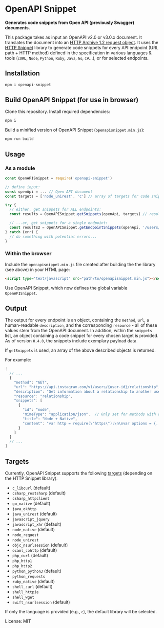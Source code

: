 # OpenAPI Snippet
**Generates code snippets from Open API (previously Swagger) documents.**

This package takes as input an OpenAPI v2.0 or v3.0.x document. It translates the document into an [HTTP Archive 1.2 request object](http://www.softwareishard.com/blog/har-12-spec/#request). It uses the [HTTP Snippet](https://github.com/Mashape/httpsnippet) library to generate code snippets for every API endpoint (URL path + HTTP method) defined in the specification in various languages & tools (`cURL`, `Node`, `Python`, `Ruby`, `Java`, `Go`, `C#`...), or for selected endpoints.

## Installation

```bash
npm i openapi-snippet
```

## Build OpenAPI Snippet (for use in browser)
Clone this repository. Install required dependencies:

```bash
npm i
```

Build a minified version of OpenAPI Snippet (`openapisnippet.min.js`):

```bash
npm run build
```

## Usage

### As a module

```javascript
const OpenAPISnippet = require('openapi-snippet')

// define input:
const openApi = ... // Open API document
const targets = ['node_unirest', 'c'] // array of targets for code snippets. See list below...

try {
  // either, get snippets for ALL endpoints:
  const results = OpenAPISnippet.getSnippets(openApi, targets) // results is now array of snippets, see "Output" below.

  // ...or, get snippets for a single endpoint:
  const results2 = OpenAPISnippet.getEndpointSnippets(openApi, '/users/{user-id}/relationship', 'get', targets)
} catch (err) {
  // do something with potential errors...
}
```

### Within the browser

Include the `openapisnippet.min.js` file created after building the the library (see above) in your HTML page:

```html
<script type="text/javascript" src="path/to/openapisnippet.min.js"></script>
```

Use OpenAPI Snippet, which now defines the global variable `OpenAPISnippet`.


## Output
The output for every endpoint is an object, containing the `method`, `url`, a human-readable `description`, and the corresponding `resource` - all of these values stem from the OpenAPI document. In addition, within the `snippets` list, an object containing a code snippet for every chosen target is provided. As of version `0.4.0`, the snippets include exemplary payload data.

If `getSnippets` is used, an array of the above described objects is returned.

For example:

```js
[
  // ...
  {
    "method": "GET",
    "url": "https://api.instagram.com/v1/users/{user-id}/relationship",
    "description": "Get information about a relationship to another user.",
    "resource": "relationship",
    "snippets": [
      {
        "id": "node",
        "mimeType": "application/json",  // Only set for methods with a request body
        "title": "Node + Native",
        "content": "var http = require(\"https\");\n\nvar options = {..."
      }
    ]
  }
  // ...
]
```

## Targets
Currently, OpenAPI Snippet supports the following [targets](https://github.com/Kong/httpsnippet/tree/master/src/targets) (depending on the HTTP Snippet library):

* `c_libcurl` (default)
* `csharp_restsharp` (default)
* `csharp_httpclient`
* `go_native` (default)
* `java_okhttp`
* `java_unirest` (default)
* `javascript_jquery`
* `javascript_xhr` (default)
* `node_native` (default)
* `node_request`
* `node_unirest`
* `objc_nsurlsession` (default)
* `ocaml_cohttp` (default)
* `php_curl` (default)
* `php_http1`
* `php_http2`
* `python_python3` (default)
* `python_requests`
* `ruby_native` (default)
* `shell_curl` (default)
* `shell_httpie`
* `shell_wget`
* `swift_nsurlsession` (default)

If only the language is provided (e.g., `c`), the default library will be selected.


License: MIT
